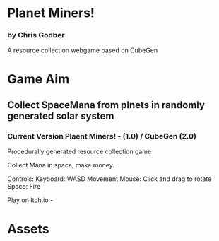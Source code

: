 # Planet Miners!
### by Chris Godber
A resource collection webgame based on CubeGen

# Game Aim
## Collect SpaceMana from plnets in randomly generated solar system

### Current Version Plaent Miners! - (1.0) / CubeGen (2.0)
Procedurally generated resource collection game

Collect Mana in space, make money. 

Controls: Keyboard: WASD 
Movement Mouse: Click and drag to rotate 
Space: Fire

Play on Itch.io - 

# Assets
